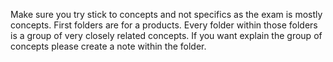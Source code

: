 Make sure you try stick to concepts and not specifics as the exam is mostly concepts. 
First folders are for a products. Every folder within those folders is a group of very closely related concepts.
If you want explain the group of concepts please create a note within the folder. 